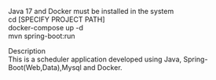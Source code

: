 Java 17 and Docker must be installed in the system  <br/>
cd [SPECIFY PROJECT PATH]   <br/>
docker-compose up -d        <br/>
mvn spring-boot:run  <br/>

Description  <br/>
This is a scheduler application developed using Java, Spring-Boot(Web,Data),Mysql and Docker.
